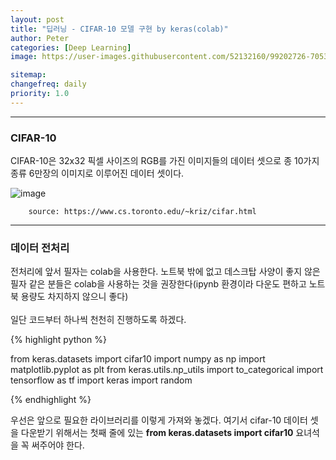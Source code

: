 ```yaml
---
layout: post
title: "딥러닝 - CIFAR-10 모델 구현 by keras(colab)"
author: Peter
categories: [Deep Learning]
image: https://user-images.githubusercontent.com/52132160/99202726-7053ac00-27f3-11eb-8ce4-2c3be45146c2.png

sitemap:
changefreq: daily
priority: 1.0
---
```


---

### CIFAR-10

<p>
CIFAR-10은 32x32 픽셀 사이즈의 RGB를 가진 이미지들의 데이터 셋으로 종 10가지 종류 6만장의 이미지로 이루어진 데이터 셋이다.

</p>

![image](https://user-images.githubusercontent.com/52132160/99909503-3d964000-2d2c-11eb-9c79-b261c7f2fdb9.png)

        source: https://www.cs.toronto.edu/~kriz/cifar.html

---

### 데이터 전처리

<p>
전처리에 앞서 필자는 colab을 사용한다. 노트북 밖에 없고 데스크탑 사양이 좋지 않은 필자 같은 분들은 colab을 사용하는 것을 권장한다(ipynb 환경이라 다운도 편하고 노트북 용량도 차지하지 않으니 좋다) 
<br>
<br>
일단 코드부터 하나씩 천천히 진행하도록 하겠다. 
</p>

{% highlight python %}

from keras.datasets import cifar10
import numpy as np
import matplotlib.pyplot as plt
from keras.utils.np_utils import to_categorical
import tensorflow as tf
import keras
import random

{% endhighlight %}

우선은 앞으로 필요한 라이브러리를 이렇게 가져와 놓겠다. 여기서 cifar-10 데이터 셋을 다운받기 위해서는 첫째 줄에 있는 **from keras.datasets import cifar10** 요녀석을 꼭 써주어야 한다.
